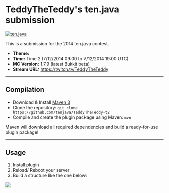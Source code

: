 TeddyTheTeddy's ten.java submission
==============================

[![ten.java](https://cdn.mediacru.sh/hu4CJqRD7AiB.svg)](https://tenjava.com/)

This is a submission for the 2014 ten.java contest.

- __Theme:__
- __Time:__ Time 2 (7/12/2014 09:00 to 7/12/2014 19:00 UTC)
- __MC Version:__ 1.7.9 (latest Bukkit beta)
- __Stream URL:__ https://twitch.tv/TeddyTheTeddy

<!-- put chosen theme above -->

---------------------------------------

Compilation
-----------

- Download & Install [Maven 3](http://maven.apache.org/download.html)
- Clone the repository: `git clone https://github.com/tenjava/TeddyTheTeddy-t2`
- Compile and create the plugin package using Maven: `mvn`

Maven will download all required dependencies and build a ready-for-use plugin package!

---------------------------------------

Usage
-----

1. Install plugin
2. Reload/ Reboot your server
3. Build a structure like the one below:
<img src="https://encrypted-tbn1.gstatic.com/images?q=tbn:ANd9GcRx9UP54rwRn4zT9q1uiWyx7YwYQ3xMc8zgQro3Dd-ZnmRM4Z3lU4VA3g" />

<!-- Hi, TeddyTheTeddy! This is the default README for every ten.java submission. -->
<!-- We encourage you to edit this README with some information about your submission – keep in mind you'll be scored on documentation! -->
